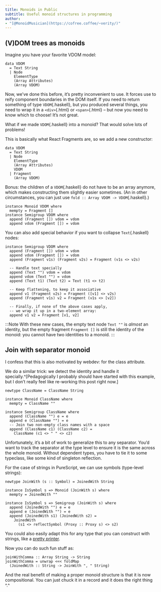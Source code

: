 ```yaml
---
title: Monoids in Public
subtitle: Useful monoid structures in programming
author:
- "[@MonoidMusician](https://cofree.coffee/~verity/)"
---
```


## (V)DOM trees as monoids

Imagine you have your favorite VDOM model:

```{.haskell data-lang="PureScript"}
data VDOM
  = Text String
  | Node
    ElementType
    (Array Attributes)
    (Array VDOM)
```

Now, weʼve done this before, itʼs pretty inconvenient to use.
It forces use to reify component boundaries in the DOM itself.
If you need to return something of type `VDOM`{.haskell}, but you produced several things, you need to wrap it in a `<div>`{.html} or `<span>`{.html} – but now you need to know which to choose!
Itʼs not great.

What if we made `VDOM`{.haskell} into a monoid?
That would solve lots of problems!

This is basically what React Fragments are, so we add a new constructor:

```{.haskell data-lang="PureScript"}
data VDOM
  = Text String
  | Node
    ElementType
    (Array Attributes)
    VDOM
  | Fragment
    (Array VDOM)
```

Bonus: the children of a `VDOM`{.haskell} do not have to be an array anymore, which makes constructing them slightly easier sometimes.
(An in other circumstances, you can just use `fold :: Array VDOM -> VDOM`{.haskell}.)

```{.haskell data-lang="PureScript"}
instance Monoid VDOM where
  mempty = Fragment []
instance Semigroup VDOM where
  append (Fragment []) vdom = vdom
  append vdom (Fragment []) = vdom
```

You can also add special behavior if you want to collapse `Text`{.haskell} nodes:

```{.haskell data-lang="PureScript"}
instance Semigroup VDOM where
  append (Fragment []) vdom = vdom
  append vdom (Fragment []) = vdom
  append (Fragment v1s) (Fragment v2s) = Fragment (v1s <> v2s)

  -- Handle text specially
  append (Text "") vdom = vdom
  append vdom (Text "") = vdom
  append (Text t1) (Text t2) = Text (t1 <> t2)

  -- Keep flattening, to keep it associative
  append v1 (Fragment v2s) = Fragment ([v1] <> v2s)
  append (Fragment v1s) v2 = Fragment (v1s <> [v2])

  -- Finally, if none of the above cases apply,
  -- we wrap it up in a two-element array:
  append v1 v2 = Fragment [v1, v2]
```

:::Note
With these new cases, the empty text node `Text ""` is _almost_ an identity, but the empty fragment `Fragment []` is still the identity of the monoid: you cannot have two identities to a monoid.
:::


## Join with separator monoid

I confess that this is also motivated by webdev: for the class attribute.

We do a similar trick: we detect the identity and handle it specially.^[Pedagogically I probably should have started with this example, but I donʼt really feel like re-working this post right now.]

```{.haskell data-lang="PureScript"}
newtype ClassName = ClassName String

instance Monoid ClassName where
  mempty = ClassName ""

instance Semigroup ClassName where
  append (ClassName "") e = e
  append e (ClassName "") = e
  -- Join two non-empty class names with a space
  append (ClassName c1) (ClassName c2) =
    ClassName (c1 <> " " <> c2)
```

Unfortunately, itʼs a bit of work to generalize this to any separator.
Youʼd want to track the separator at the type level to ensure it is the same across the whole monoid.
Without dependent types, you have to tie it to some typeclass, like some kind of singleton reflection.

For the case of strings in PureScript, we can use symbols (type-level strings):

```{.haskell data-lang="PureScript"}
newtype JoinWith (s :: Symbol) = JoinedWith String

instance IsSymbol s => Monoid (JoinWith s) where
  mempty = JoinedWith ""

instance IsSymbol s => Semigroup (JoinWith s) where
  append (JoinedWith "") e = e
  append e (JoinedWith "") = e
  append (JoinedWith s1) (JoinedWith s2) =
    JoinedWith
      (s1 <> reflectSymbol (Proxy :: Proxy s) <> s2)
```

You could also easily adapt this for any type that you can construct with strings, like a [pretty printer](https://pursuit.purescript.org/packages/purescript-dodo-printer/2.2.1/docs/Dodo.Internal#t:Doc).

Now you can do such fun stuff as:
```{.haskell data-lang="PureScript"}
joinWithComma :: Array String -> String
joinWithComma = unwrap <<< foldMap
  (JoinedWith :: String -> JoinWith ", " String)
```

And the real benefit of making a proper monoid structure is that it is now compositional.
You can just chuck it in a record and it does the right thing ^.^
